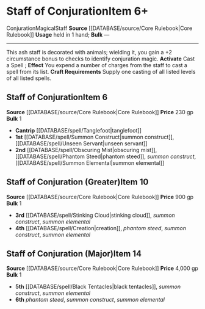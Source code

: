 ﻿---
bulk: '1'
id: '352'
item_category: Staves
level: '6'
name: Staff of Conjuration
price: 230 gp
rarity: Common
school: Conjuration
source: '[[DATABASE/source/Core Rulebook|Core Rulebook]]'
subcategory: stave
trait:
- '[[DATABASE/trait/Conjuration|Conjuration]]'
- '[[DATABASE/trait/Magical|Magical]]'
- '[[DATABASE/trait/Staff|Staff]]'
type: Item
usage: held in 1 hand

---
# Staff of Conjuration<span class="item-type">Item 6+</span>

<span class="item-trait">Conjuration</span><span class="item-trait">Magical</span><span class="item-trait">Staff</span>
**Source** [[DATABASE/source/Core Rulebook|Core Rulebook]] 
**Usage** held in 1 hand; **Bulk** —

---
This ash staff is decorated with animals; wielding it, you gain a +2 circumstance bonus to checks to identify conjuration magic.
**Activate** Cast a Spell ; **Effect** You expend a number of charges from the staff to cast a spell from its list.
**Craft Requirements** Supply one casting of all listed levels of all listed spells.

## Staff of Conjuration<span class="item-type">Item 6</span>

**Source** [[DATABASE/source/Core Rulebook|Core Rulebook]] 
**Price** 230 gp
**Bulk** 1

* **Cantrip** [[DATABASE/spell/Tanglefoot|tanglefoot]] 
* **1st** [[DATABASE/spell/Summon Construct|summon construct]], [[DATABASE/spell/Unseen Servant|unseen servant]] 
* **2nd** [[DATABASE/spell/Obscuring Mist|obscuring mist]], [[DATABASE/spell/Phantom Steed|phantom steed]], _summon construct_, [[DATABASE/spell/Summon Elemental|summon elemental]]

## Staff of Conjuration (Greater)<span class="item-type">Item 10</span>

**Source** [[DATABASE/source/Core Rulebook|Core Rulebook]] 
**Price** 900 gp
**Bulk** 1

* **3rd** [[DATABASE/spell/Stinking Cloud|stinking cloud]], _summon construct_, _summon elemental_ 
* **4th** [[DATABASE/spell/Creation|creation]], _phantom steed_, _summon construct_, _summon elemental_

## Staff of Conjuration (Major)<span class="item-type">Item 14</span>

**Source** [[DATABASE/source/Core Rulebook|Core Rulebook]] 
**Price** 4,000 gp
**Bulk** 1

* **5th** [[DATABASE/spell/Black Tentacles|black tentacles]], _summon construct_, _summon elemental_ 
* **6th** _phantom steed_, _summon construct_, _summon elemental_
